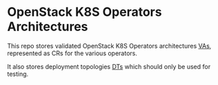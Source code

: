 # OpenStack K8S Operators Architectures

This repo stores validated OpenStack K8S Operators architectures [VAs](va), represented as CRs for the various operators.

It also stores deployment topologies [DTs](dt) which should only be
used for testing.
